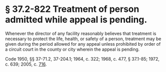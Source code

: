 # § 37.2-822 Treatment of person admitted while appeal is pending.

<p>Whenever the director of any facility reasonably believes that treatment is necessary to protect the life, health, or safety of a person, treatment may be given during the period allowed for any appeal unless prohibited by order of a circuit court in the county or city wherein the appeal is pending.</p><p>Code 1950, §§ 37-71.2, 37-204.1; 1964, c. 322; 1968, c. 477, § 37.1-85; 1972, c. 639; 2005, c. <a href='http://lis.virginia.gov/cgi-bin/legp604.exe?051+ful+CHAP0716'>716</a>.</p>